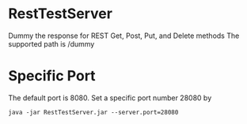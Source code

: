 # RestTestServer
Dummy the response for REST Get, Post, Put, and Delete methods
The supported path is /dummy

# Specific Port
The default port is 8080. Set a specific port number 28080 by
```
java -jar RestTestServer.jar --server.port=28080
```
